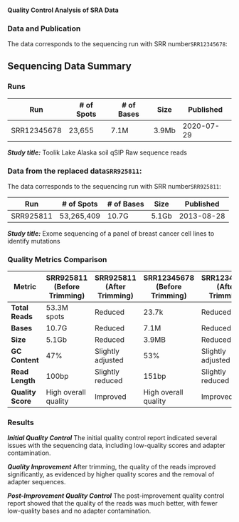 
#### Quality Control Analysis of SRA Data

### Data and Publication
The data corresponds to the sequencing run with SRR number`SRR12345678`: 


## Sequencing Data Summary

### Runs

| Run         | # of Spots | # of Bases | Size  | Published   |
|-------------|------------|------------|-------|-------------|
| SRR12345678 | 23,655     | 7.1M       | 3.9Mb | 2020-07-29  |

***Study title:***
Toolik Lake Alaska soil qSIP Raw sequence reads


### Data from the replaced data`SRR925811`: 
The data corresponds to the sequencing run with SRR number`SRR925811`: 


| Run         | # of Spots | # of Bases | Size  | Published   |
|-------------|------------|------------|-------|-------------|
| SRR925811   | 53,265,409 | 10.7G      | 5.1Gb | 2013-08-28  |

***Study title:***
Exome sequencing of a panel of breast cancer cell lines to identify mutations


### Quality Metrics Comparison
| **Metric**       | **SRR925811 (Before Trimming)** | **SRR925811 (After Trimming)** | **SRR12345678 (Before Trimming)** | **SRR12345678 (After Trimming)** |
|------------------|---------------------------------|--------------------------------|-----------------------------------|----------------------------------|
| **Total Reads**  | 53.3M spots                     | Reduced                        | 23.7k                             | Reduced                          |
| **Bases**        | 10.7G                           | Reduced                        | 7.1M                              | Reduced                          |
| **Size**         | 5.1Gb                           | Reduced                        | 3.9MB                             | Reduced                          |
| **GC Content**   | 47%                             | Slightly adjusted              | 53%                               | Slightly adjusted                |
| **Read Length**  | 100bp                           | Slightly reduced               | 151bp                             | Slightly reduced                 |
| **Quality Score**| High overall quality            | Improved                       | High overall quality              | Improved                         |
### Results

***Initial Quality Control***
The initial quality control report indicated several issues with the sequencing data, including low-quality scores and adapter contamination.

***Quality Improvement***
After trimming, the quality of the reads improved significantly, as evidenced by higher quality scores and the removal of adapter sequences.

***Post-Improvement Quality Control***
The post-improvement quality control report showed that the quality of the reads was much better, with fewer low-quality bases and no adapter contamination. 




